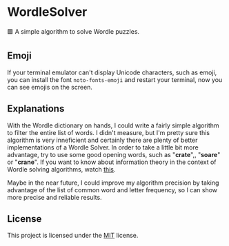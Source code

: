 # WordleSolver
:green_square: A simple algorithm to solve Wordle puzzles.

## Emoji
If your terminal emulator can't display Unicode characters, such as emoji, you can install the font `noto-fonts-emoji` and restart your terminal, now you can see emojis on the screen.

## Explanations

With the Wordle dictionary on hands, I could write a fairly simple algorithm to filter the entire list of words. I didn't measure, but I'm pretty sure this algorithm is very inneficient and certainly there are plenty of better implementations of a Wordle Solver. 
In order to take a little bit more advantage, try to use some good opening words, such as "**crate**",, "**soare**" or "**crane**". If you want to know about information theory in the context of Wordle solving algorithms, watch [this](https://www.youtube.com/watch?v=v68zYyaEmEA).

Maybe in the near future, I could improve my algorithm precision by taking advantage of the list of common word and letter frequency, so I can show more precise and reliable results.

## License
This project is licensed under the [MIT](./LICENSE) license.
